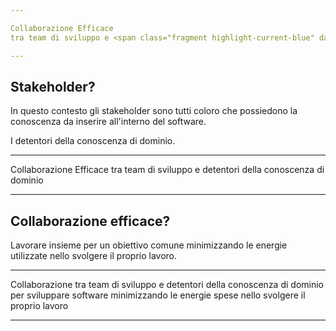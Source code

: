 ```yaml
---

Collaborazione Efficace  
tra team di sviluppo e <span class="fragment highlight-current-blue" data-fragment-index="2">Stakeholder</span>

---
```


## Stakeholder?

In questo contesto gli stakeholder sono tutti coloro che possiedono la
conoscenza da inserire all'interno del software.  
<!-- .element: class="fragment align-left" -->

I detentori della conoscenza di dominio.
<!-- .element: class="fragment align-left" -->

---

<span class="fragment highlight-current-blue" data-fragment-index="1">Collaborazione Efficace</span> 
tra team di sviluppo e <span class="fragment highlight-current-blue" data-fragment-index="0">detentori della conoscenza di dominio</span>

---

## Collaborazione efficace?

Lavorare insieme per un obiettivo comune minimizzando le energie utilizzate
nello svolgere il proprio lavoro.
<!-- .element: class="fragment" -->

---

<span class="fragment highlight-current-blue" data-fragment-index="0">
Collaborazione </span> tra team di sviluppo e detentori della conoscenza di
dominio 
<span class="fragment highlight-current-blue" data-fragment-index="0">
per <span class="fragment highlight-current-blue" data-fragment-index="1"> sviluppare software </span>
minimizzando le energie spese nello svolgere il proprio lavoro</span>

---